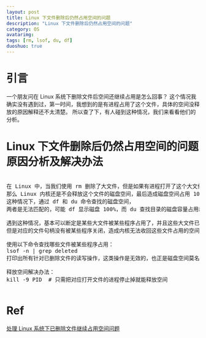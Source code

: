 ```yaml
---
layout: post
title: Linux 下文件删除后仍然占用空间的问题
description: "Linux 下文件删除后仍然占用空间的问题"
category: OS
avatarimg:
tags: [rm, lsof, du, df]
duoshuo: true
---
```



# 引言

一个朋友问在 Linux 系统下删除文件后空间还继续占用是怎么回事？
这个情况我确实没有遇到过，第一时间，我想到的是有进程占用了这个文件，具体的空间没释放的原因解释还不太清楚。
所以查了下，有人碰到这种情况，我们来看看他们的分析。

# Linux 下文件删除后仍然占用空间的问题原因分析及解决办法

<pre>

在 Linux 中，当我们使用 rm 删除了大文件，但是如果有进程打开了这个大文件，却没有关闭这个文件的句柄，
那么 Linux 内核还是不会释放这个文件的磁盘空间，最后造成磁盘空间占用 100%，整个系统无法正常运行。
这种情况下，通过 df 和 du 命令查找的磁盘空间，
两者是无法匹配的，可能 df 显示磁盘 100%，而 du 查找目录的磁盘容量占用却很小。

遇到这种情况，基本可以断定是某些大文件被某些程序占用了，并且这些大文件已经被删除了，
但是对应的文件句柄没有被某些程序关闭，造成内核无法收回这些文件占用的空间。

使用以下命令查找哪些文件被某些程序占用：
lsof -n | grep deleted
打印出所有针对已删除文件的读写操作，这类操作是无效的，也正是磁盘空间莫名消失的根本原因。

释放空间解决办法：
kill -9 PID  # 只需把对应打开文件的进程停止掉就能释放空间

</pre> 

# Ref

[处理 Linux 系统下已删除文件继续占用空间问题](http://blog.csdn.net/zhaojian1988/article/details/40376771)
